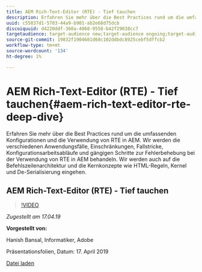 ```yaml
---
title: AEM Rich-Text-Editor (RTE) - Tief tauchen
description: Erfahren Sie mehr über die Best Practices rund um die umfassenden Konfigurationen und die Verwendung von RTE in AEM. Wir werden die verschiedenen Anwendungsfälle, Einschränkungen, Fallstricke, Konfigurationsarbeitsabläufe und gängigen Schritte zur Fehlerbehebung bei der Verwendung von RTE in AEM behandeln. Wir werden auch auf die Befehlszeilenarchitektur und die Kernkonzepte wie HTML-Regeln, Kernel und De-Serialisierung eingehen.
uuid: c55837d1-5703-44a9-b901-ab2e68d75dcb
discoiquuid: d4220ddf-360a-4068-9558-b42f29038cc7
targetaudience: target-audience new;target-audience ongoing;target-audience upgrader
source-git-commit: 19832f1904681d68c102ddbdc8925cebf5dffcb2
workflow-type: tm+mt
source-wordcount: '134'
ht-degree: 1%

---
```



# AEM Rich-Text-Editor (RTE) - Tief tauchen{#aem-rich-text-editor-rte-deep-dive}

Erfahren Sie mehr über die Best Practices rund um die umfassenden Konfigurationen und die Verwendung von RTE in AEM. Wir werden die verschiedenen Anwendungsfälle, Einschränkungen, Fallstricke, Konfigurationsarbeitsabläufe und gängigen Schritte zur Fehlerbehebung bei der Verwendung von RTE in AEM behandeln. Wir werden auch auf die Befehlszeilenarchitektur und die Kernkonzepte wie HTML-Regeln, Kernel und De-Serialisierung eingehen.

## AEM Rich-Text-Editor (RTE) - Tief tauchen

>[!VIDEO](https://video.tv.adobe.com/v/27087/?quality=9)

*Zugestellt am 17.04.19*

**Vorgestellt von:**

Hanish Bansal, Informatiker, Adobe

Präsentationsfolien, Datum: 17. April 2019

[Datei laden](assets/aem-gems-aem-rte-04172019.pdf)
